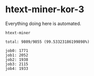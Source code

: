 # htext-miner-kor-3

Everything doing here is automated.

```
htext-miner

total: 9809/9855 (99.53323186199898%)

job0: 1771
job1: 2052
job2: 1938
job3: 2115
job4: 1933
```